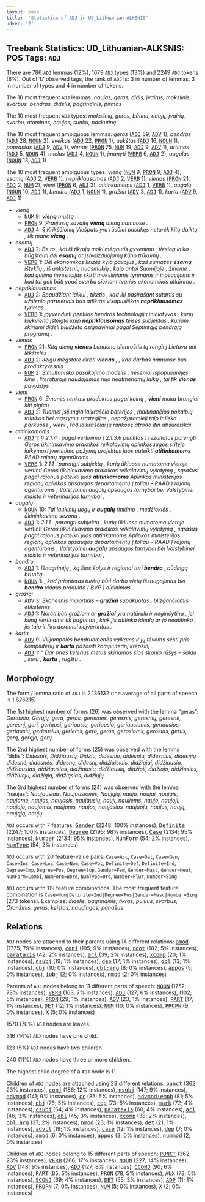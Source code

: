 ```yaml
---
layout: base
title:  'Statistics of ADJ in UD_Lithuanian-ALKSNIS'
udver: '2'
---
```


## Treebank Statistics: UD_Lithuanian-ALKSNIS: POS Tags: `ADJ`

There are 786 `ADJ` lemmas (12%), 1679 `ADJ` types (13%) and 2249 `ADJ` tokens (6%).
Out of 17 observed tags, the rank of `ADJ` is: 3 in number of lemmas, 3 in number of types and 4 in number of tokens.

The 10 most frequent `ADJ` lemmas: <em>naujas, geras, didis, įvairus, mokslinis, svarbus, bendras, didelis, pagrindinis, pirmas</em>

The 10 most frequent `ADJ` types:  <em>mokslinių, geros, būtina, naujų, įvairių, svarbu, atominės, naujas, sunku, paskutinę</em>

The 10 most frequent ambiguous lemmas: <em>geras</em> (<tt><a href="lt_alksnis-pos-ADJ.html">ADJ</a></tt> 59, <tt><a href="lt_alksnis-pos-ADV.html">ADV</a></tt> 1), <em>bendras</em> (<tt><a href="lt_alksnis-pos-ADJ.html">ADJ</a></tt> 28, <tt><a href="lt_alksnis-pos-NOUN.html">NOUN</a></tt> 2), <em>sveikas</em> (<tt><a href="lt_alksnis-pos-ADJ.html">ADJ</a></tt> 22, <tt><a href="lt_alksnis-pos-PRON.html">PRON</a></tt> 1), <em>aukštas</em> (<tt><a href="lt_alksnis-pos-ADJ.html">ADJ</a></tt> 16, <tt><a href="lt_alksnis-pos-NOUN.html">NOUN</a></tt> 1), <em>paprastas</em> (<tt><a href="lt_alksnis-pos-ADJ.html">ADJ</a></tt> 9, <tt><a href="lt_alksnis-pos-ADV.html">ADV</a></tt> 1), <em>vienas</em> (<tt><a href="lt_alksnis-pos-PRON.html">PRON</a></tt> 75, <tt><a href="lt_alksnis-pos-NUM.html">NUM</a></tt> 19, <tt><a href="lt_alksnis-pos-ADJ.html">ADJ</a></tt> 9, <tt><a href="lt_alksnis-pos-ADV.html">ADV</a></tt> 1), <em>artimas</em> (<tt><a href="lt_alksnis-pos-ADJ.html">ADJ</a></tt> 5, <tt><a href="lt_alksnis-pos-NOUN.html">NOUN</a></tt> 4), <em>mielas</em> (<tt><a href="lt_alksnis-pos-ADJ.html">ADJ</a></tt> 4, <tt><a href="lt_alksnis-pos-NOUN.html">NOUN</a></tt> 1), <em>įmanyti</em> (<tt><a href="lt_alksnis-pos-VERB.html">VERB</a></tt> 6, <tt><a href="lt_alksnis-pos-ADJ.html">ADJ</a></tt> 2), <em>augalas</em> (<tt><a href="lt_alksnis-pos-NOUN.html">NOUN</a></tt> 13, <tt><a href="lt_alksnis-pos-ADJ.html">ADJ</a></tt> 1)

The 10 most frequent ambiguous types:  <em>vieną</em> (<tt><a href="lt_alksnis-pos-NUM.html">NUM</a></tt> 9, <tt><a href="lt_alksnis-pos-PRON.html">PRON</a></tt> 9, <tt><a href="lt_alksnis-pos-ADJ.html">ADJ</a></tt> 4), <em>esamų</em> (<tt><a href="lt_alksnis-pos-ADJ.html">ADJ</a></tt> 2, <tt><a href="lt_alksnis-pos-VERB.html">VERB</a></tt> 1), <em>nepriklausomas</em> (<tt><a href="lt_alksnis-pos-ADJ.html">ADJ</a></tt> 2, <tt><a href="lt_alksnis-pos-VERB.html">VERB</a></tt> 1), <em>vienas</em> (<tt><a href="lt_alksnis-pos-PRON.html">PRON</a></tt> 21, <tt><a href="lt_alksnis-pos-ADJ.html">ADJ</a></tt> 2, <tt><a href="lt_alksnis-pos-NUM.html">NUM</a></tt> 2), <em>vieni</em> (<tt><a href="lt_alksnis-pos-PRON.html">PRON</a></tt> 6, <tt><a href="lt_alksnis-pos-ADJ.html">ADJ</a></tt> 2), <em>atitinkamoms</em> (<tt><a href="lt_alksnis-pos-ADJ.html">ADJ</a></tt> 1, <tt><a href="lt_alksnis-pos-VERB.html">VERB</a></tt> 1), <em>augalų</em> (<tt><a href="lt_alksnis-pos-NOUN.html">NOUN</a></tt> 10, <tt><a href="lt_alksnis-pos-ADJ.html">ADJ</a></tt> 1), <em>bendro</em> (<tt><a href="lt_alksnis-pos-ADJ.html">ADJ</a></tt> 1, <tt><a href="lt_alksnis-pos-NOUN.html">NOUN</a></tt> 1), <em>gražiai</em> (<tt><a href="lt_alksnis-pos-ADV.html">ADV</a></tt> 3, <tt><a href="lt_alksnis-pos-ADJ.html">ADJ</a></tt> 1), <em>kartu</em> (<tt><a href="lt_alksnis-pos-ADV.html">ADV</a></tt> 9, <tt><a href="lt_alksnis-pos-ADJ.html">ADJ</a></tt> 1)


* <em>vieną</em>
  * <tt><a href="lt_alksnis-pos-NUM.html">NUM</a></tt> 9: <em><b>vieną</b> muštą ...</em>
  * <tt><a href="lt_alksnis-pos-PRON.html">PRON</a></tt> 9: <em>Praėjusią savaitę <b>vieną</b> dieną namuose .</em>
  * <tt><a href="lt_alksnis-pos-ADJ.html">ADJ</a></tt> 4: <em>§ Krikščionių Viešpats yra rūsčiai pasakęs neturėk kitų daiktų , tik mane <b>vieną</b> .</em>
* <em>esamų</em>
  * <tt><a href="lt_alksnis-pos-ADJ.html">ADJ</a></tt> 2: <em>Be to , kai iš tikrųjų moki mėgautis gyvenimu , tiesiog laiko būgštauti dėl <b>esamų</b> ar įsivaizduojamų kūno trūkumų .</em>
  * <tt><a href="lt_alksnis-pos-VERB.html">VERB</a></tt> 1: <em>Dėl ekonomikos krizės kyla pavojus , kad sumažės <b>esamų</b> išteklių , iš ankstesnių nuosmukių , kaip antai Suomijoje , žinome , kad galima investicijas skirti moksliniams tyrimams ir inovacijoms ir kad tai gali būti ypač svarbu siekiant tvarios ekonomikos atkūrimo .</em>
* <em>nepriklausomas</em>
  * <tt><a href="lt_alksnis-pos-ADJ.html">ADJ</a></tt> 2: <em>Spaudžiant laikui , tikėtis , kad iki pasirašant sutartis su užsienio partneriais bus atliktas visapusiškas <b>nepriklausomas</b> tyrimas .</em>
  * <tt><a href="lt_alksnis-pos-VERB.html">VERB</a></tt> 1: <em>įgyvendinti penkios bendros technologijų iniciatyvos , kurių kiekviena įsteigta kaip <b>nepriklausomas</b> teisės subjektas , kuriam skiriami dideli biudžeto asignavimai pagal Septintąją bendrąją programą .</em>
* <em>vienas</em>
  * <tt><a href="lt_alksnis-pos-PRON.html">PRON</a></tt> 21: <em>Kitą dieną <b>vienas</b> Londono dienraštis tą renginį Lietuva ant lėkštelės .</em>
  * <tt><a href="lt_alksnis-pos-ADJ.html">ADJ</a></tt> 2: <em>Jeigu mėgstate dirbti <b>vienas</b> , , kad darbas namuose bus produktyvesnis .</em>
  * <tt><a href="lt_alksnis-pos-NUM.html">NUM</a></tt> 2: <em>Simultaniško pasakojimo modelis , neseniai išpopuliarėjęs kine , literatūroje naudojamas nuo neatmenamų laikų , tai tik <b>vienas</b> pavyzdys .</em>
* <em>vieni</em>
  * <tt><a href="lt_alksnis-pos-PRON.html">PRON</a></tt> 6: <em>Žmonės renkasi produktus pagal kainą , <b>vieni</b> moka brangiai kiti pigiau .</em>
  * <tt><a href="lt_alksnis-pos-ADJ.html">ADJ</a></tt> 2: <em>Tuomet įsijungia laikraščio baterijos , maitinančios pokalbių taktikas bei mąstymų strategijas , nepažįstamieji taip ir lieka parkuose , <b>vieni</b> , tad laikraščiai jų rankose atrodo itin absurdiškai .</em>
* <em>atitinkamoms</em>
  * <tt><a href="lt_alksnis-pos-ADJ.html">ADJ</a></tt> 1: <em>§ 2.1.4 . pagal vertinimo ( 2.1.3.6 punktas ) rezultatus parengti Geros ūkininkavimo praktikos reikalavimų aplinkosaugos srityje laikymosi įvertinimo pažymų projektus juos pateikti <b>atitinkamoms</b> RAAD rajonų agentūroms .</em>
  * <tt><a href="lt_alksnis-pos-VERB.html">VERB</a></tt> 1: <em>2.1.1 . parengti subjektų , kurių ūkiuose numatoma vietoje vertinti Geros ūkininkavimo praktikos reikalavimų vykdymą , sąrašus pagal rajonus pateikti juos <b>atitinkamoms</b> Aplinkos ministerijos regionų aplinkos apsaugos departamentų ( toliau – RAAD ) rajonų agentūroms , Valstybinei augalų apsaugos tarnybai bei Valstybinei maisto ir veterinarijos tarnybai ;</em>
* <em>augalų</em>
  * <tt><a href="lt_alksnis-pos-NOUN.html">NOUN</a></tt> 10: <em>Tai laukinių uogų ir <b>augalų</b> rinkimo , medžioklės , ūkininkavimo sezonu .</em>
  * <tt><a href="lt_alksnis-pos-ADJ.html">ADJ</a></tt> 1: <em>2.1.1 . parengti subjektų , kurių ūkiuose numatoma vietoje vertinti Geros ūkininkavimo praktikos reikalavimų vykdymą , sąrašus pagal rajonus pateikti juos atitinkamoms Aplinkos ministerijos regionų aplinkos apsaugos departamentų ( toliau – RAAD ) rajonų agentūroms , Valstybinei <b>augalų</b> apsaugos tarnybai bei Valstybinei maisto ir veterinarijos tarnybai ;</em>
* <em>bendro</em>
  * <tt><a href="lt_alksnis-pos-ADJ.html">ADJ</a></tt> 1: <em>Išnagrinėję , ką šios šalys ir regionai turi <b>bendro</b> , būdingą bruožą .</em>
  * <tt><a href="lt_alksnis-pos-NOUN.html">NOUN</a></tt> 1: <em>, kad prioritetas turėtų būti darbo vietų išsaugojimas bei <b>bendro</b> vidaus produkto ( BVP ) didinimas .</em>
* <em>gražiai</em>
  * <tt><a href="lt_alksnis-pos-ADV.html">ADV</a></tt> 3: <em>Skanesnis importinis – <b>gražiai</b> supakuotas , blizgančiomis etiketėmis .</em>
  * <tt><a href="lt_alksnis-pos-ADJ.html">ADJ</a></tt> 1: <em>Norėti būti gražiam ar <b>gražiai</b> yra natūralu ir neginčytina , jei kūną vertiname tik pagal tai , kiek jis atitinka idealą ar jo neatitinka , jis taip ir liks deramai neįvertintas .</em>
* <em>kartu</em>
  * <tt><a href="lt_alksnis-pos-ADV.html">ADV</a></tt> 9: <em>Vilijampolės bendruomenės vaikams ir jų tėvams sėsti prie kompiuterių ir <b>kartu</b> pažaisti kompiuterinį krepšinį .</em>
  * <tt><a href="lt_alksnis-pos-ADJ.html">ADJ</a></tt> 1: <em>" Dar prieš kelerius metus skiriamos šios skonio rūšys – saldu , sūru , <b>kartu</b> , rūgštu .</em>

## Morphology

The form / lemma ratio of `ADJ` is 2.136132 (the average of all parts of speech is 1.826215).

The 1st highest number of forms (26) was observed with the lemma “geras”: <em>Geresnio, Gerųjų, gera, geras, geresnes, geresnis, geresnių, geresnė, geresnį, geri, geriausi, geriausia, geriausio, geriausiomis, geriausios, geriausiu, geriausius, geriems, gero, geros, gerosioms, gerosios, gerus, gerą, gerąja, gerų</em>.

The 2nd highest number of forms (25) was observed with the lemma “didis”: <em>Didesnis, Didžiausią, Didžiu, didesnio, didesniu, didesnius, didesnių, didesnė, didesnės, didesnę, didesnį, didžiaisiais, didžiajai, didžiausia, didžiausias, didžiausios, didžiausiu, didžiausių, didžioji, didžiojo, didžiosios, didžiuoju, didžiąją, didžiąsias, didžiųjų</em>.

The 3rd highest number of forms (24) was observed with the lemma “naujas”: <em>Naujausiais, Naujausiomis, Naujųjų, nauja, naujai, naujais, naujame, naujas, naujasis, naujausių, nauji, naujiems, naujo, naujoji, naujojo, naujomis, naujoms, naujos, naujosios, naujuoju, naujus, naują, naująją, naujų</em>.

`ADJ` occurs with 7 features: <tt><a href="lt_alksnis-feat-Gender.html">Gender</a></tt> (2248; 100% instances), <tt><a href="lt_alksnis-feat-Definite.html">Definite</a></tt> (2247; 100% instances), <tt><a href="lt_alksnis-feat-Degree.html">Degree</a></tt> (2195; 98% instances), <tt><a href="lt_alksnis-feat-Case.html">Case</a></tt> (2134; 95% instances), <tt><a href="lt_alksnis-feat-Number.html">Number</a></tt> (2134; 95% instances), <tt><a href="lt_alksnis-feat-NumForm.html">NumForm</a></tt> (54; 2% instances), <tt><a href="lt_alksnis-feat-NumType.html">NumType</a></tt> (54; 2% instances)

`ADJ` occurs with 20 feature-value pairs: `Case=Acc`, `Case=Dat`, `Case=Gen`, `Case=Ins`, `Case=Loc`, `Case=Nom`, `Case=Voc`, `Definite=Def`, `Definite=Ind`, `Degree=Cmp`, `Degree=Pos`, `Degree=Sup`, `Gender=Fem`, `Gender=Masc`, `Gender=Neut`, `NumForm=Combi`, `NumForm=Word`, `NumType=Ord`, `Number=Plur`, `Number=Sing`

`ADJ` occurs with 119 feature combinations.
The most frequent feature combination is `Case=Nom|Definite=Ind|Degree=Pos|Gender=Masc|Number=Sing` (273 tokens).
Examples: <em>didelis, pagrindinis, tikras, puikus, svarbus, Oranžinis, geras, keistas, naudingas, panašus</em>


## Relations

`ADJ` nodes are attached to their parents using 14 different relations: <tt><a href="lt_alksnis-dep-amod.html">amod</a></tt> (1775; 79% instances), <tt><a href="lt_alksnis-dep-conj.html">conj</a></tt> (195; 9% instances), <tt><a href="lt_alksnis-dep-root.html">root</a></tt> (102; 5% instances), <tt><a href="lt_alksnis-dep-parataxis.html">parataxis</a></tt> (42; 2% instances), <tt><a href="lt_alksnis-dep-acl.html">acl</a></tt> (39; 2% instances), <tt><a href="lt_alksnis-dep-xcomp.html">xcomp</a></tt> (20; 1% instances), <tt><a href="lt_alksnis-dep-nsubj.html">nsubj</a></tt> (19; 1% instances), <tt><a href="lt_alksnis-dep-dep.html">dep</a></tt> (17; 1% instances), <tt><a href="lt_alksnis-dep-obl.html">obl</a></tt> (13; 1% instances), <tt><a href="lt_alksnis-dep-obj.html">obj</a></tt> (10; 0% instances), <tt><a href="lt_alksnis-dep-obl-arg.html">obl:arg</a></tt> (8; 0% instances), <tt><a href="lt_alksnis-dep-appos.html">appos</a></tt> (5; 0% instances), <tt><a href="lt_alksnis-dep-iobj.html">iobj</a></tt> (2; 0% instances), <tt><a href="lt_alksnis-dep-nmod.html">nmod</a></tt> (2; 0% instances)

Parents of `ADJ` nodes belong to 11 different parts of speech: <tt><a href="lt_alksnis-pos-NOUN.html">NOUN</a></tt> (1752; 78% instances), <tt><a href="lt_alksnis-pos-VERB.html">VERB</a></tt> (163; 7% instances), <tt><a href="lt_alksnis-pos-ADJ.html">ADJ</a></tt> (127; 6% instances),  (102; 5% instances), <tt><a href="lt_alksnis-pos-PRON.html">PRON</a></tt> (29; 1% instances), <tt><a href="lt_alksnis-pos-ADV.html">ADV</a></tt> (23; 1% instances), <tt><a href="lt_alksnis-pos-PART.html">PART</a></tt> (17; 1% instances), <tt><a href="lt_alksnis-pos-DET.html">DET</a></tt> (12; 1% instances), <tt><a href="lt_alksnis-pos-NUM.html">NUM</a></tt> (10; 0% instances), <tt><a href="lt_alksnis-pos-PROPN.html">PROPN</a></tt> (9; 0% instances), <tt><a href="lt_alksnis-pos-X.html">X</a></tt> (5; 0% instances)

1570 (70%) `ADJ` nodes are leaves.

316 (14%) `ADJ` nodes have one child.

123 (5%) `ADJ` nodes have two children.

240 (11%) `ADJ` nodes have three or more children.

The highest child degree of a `ADJ` node is 11.

Children of `ADJ` nodes are attached using 23 different relations: <tt><a href="lt_alksnis-dep-punct.html">punct</a></tt> (362; 23% instances), <tt><a href="lt_alksnis-dep-conj.html">conj</a></tt> (186; 12% instances), <tt><a href="lt_alksnis-dep-nsubj.html">nsubj</a></tt> (147; 9% instances), <tt><a href="lt_alksnis-dep-advmod.html">advmod</a></tt> (141; 9% instances), <tt><a href="lt_alksnis-dep-cc.html">cc</a></tt> (85; 5% instances), <tt><a href="lt_alksnis-dep-advmod-emph.html">advmod:emph</a></tt> (81; 5% instances), <tt><a href="lt_alksnis-dep-obj.html">obj</a></tt> (75; 5% instances), <tt><a href="lt_alksnis-dep-cop.html">cop</a></tt> (73; 5% instances), <tt><a href="lt_alksnis-dep-mark.html">mark</a></tt> (72; 4% instances), <tt><a href="lt_alksnis-dep-csubj.html">csubj</a></tt> (64; 4% instances), <tt><a href="lt_alksnis-dep-parataxis.html">parataxis</a></tt> (60; 4% instances), <tt><a href="lt_alksnis-dep-acl.html">acl</a></tt> (46; 3% instances), <tt><a href="lt_alksnis-dep-obl.html">obl</a></tt> (45; 3% instances), <tt><a href="lt_alksnis-dep-xcomp.html">xcomp</a></tt> (38; 2% instances), <tt><a href="lt_alksnis-dep-obl-arg.html">obl:arg</a></tt> (37; 2% instances), <tt><a href="lt_alksnis-dep-nmod.html">nmod</a></tt> (23; 1% instances), <tt><a href="lt_alksnis-dep-det.html">det</a></tt> (21; 1% instances), <tt><a href="lt_alksnis-dep-advcl.html">advcl</a></tt> (19; 1% instances), <tt><a href="lt_alksnis-dep-case.html">case</a></tt> (12; 1% instances), <tt><a href="lt_alksnis-dep-dep.html">dep</a></tt> (7; 0% instances), <tt><a href="lt_alksnis-dep-amod.html">amod</a></tt> (6; 0% instances), <tt><a href="lt_alksnis-dep-appos.html">appos</a></tt> (3; 0% instances), <tt><a href="lt_alksnis-dep-nummod.html">nummod</a></tt> (2; 0% instances)

Children of `ADJ` nodes belong to 15 different parts of speech: <tt><a href="lt_alksnis-pos-PUNCT.html">PUNCT</a></tt> (362; 23% instances), <tt><a href="lt_alksnis-pos-VERB.html">VERB</a></tt> (266; 17% instances), <tt><a href="lt_alksnis-pos-NOUN.html">NOUN</a></tt> (227; 14% instances), <tt><a href="lt_alksnis-pos-ADV.html">ADV</a></tt> (148; 9% instances), <tt><a href="lt_alksnis-pos-ADJ.html">ADJ</a></tt> (127; 8% instances), <tt><a href="lt_alksnis-pos-CCONJ.html">CCONJ</a></tt> (90; 6% instances), <tt><a href="lt_alksnis-pos-PART.html">PART</a></tt> (85; 5% instances), <tt><a href="lt_alksnis-pos-PRON.html">PRON</a></tt> (78; 5% instances), <tt><a href="lt_alksnis-pos-AUX.html">AUX</a></tt> (73; 5% instances), <tt><a href="lt_alksnis-pos-SCONJ.html">SCONJ</a></tt> (69; 4% instances), <tt><a href="lt_alksnis-pos-DET.html">DET</a></tt> (55; 3% instances), <tt><a href="lt_alksnis-pos-ADP.html">ADP</a></tt> (11; 1% instances), <tt><a href="lt_alksnis-pos-PROPN.html">PROPN</a></tt> (7; 0% instances), <tt><a href="lt_alksnis-pos-NUM.html">NUM</a></tt> (5; 0% instances), <tt><a href="lt_alksnis-pos-X.html">X</a></tt> (2; 0% instances)

